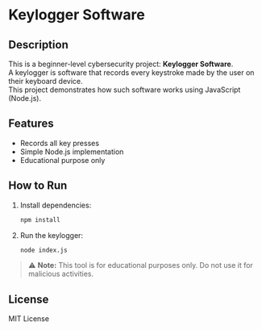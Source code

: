 # Keylogger Software

## Description
This is a beginner-level cybersecurity project: **Keylogger Software**.  
A keylogger is software that records every keystroke made by the user on their keyboard device.  
This project demonstrates how such software works using JavaScript (Node.js).

## Features
- Records all key presses
- Simple Node.js implementation
- Educational purpose only

## How to Run
1. Install dependencies:
   ```bash
   npm install
   ```

2. Run the keylogger:
   ```bash
   node index.js
   ```

> ⚠️ **Note:** This tool is for educational purposes only. Do not use it for malicious activities.

## License
MIT License
